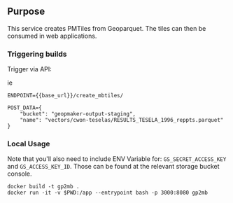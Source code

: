 ## Purpose
This service creates PMTiles from Geoparquet.  The tiles can then be consumed in web applications.

### Triggering builds
Trigger via API:

ie
```
ENDPOINT={{base_url}}/create_mbtiles/

POST_DATA={
    "bucket": "geopmaker-output-staging",
    "name": "vectors/cwon-teselas/RESULTS_TESELA_1996_reppts.parquet"
}
```

### Local Usage

Note that you'll also need to include ENV Variable for: `GS_SECRET_ACCESS_KEY` and `GS_ACCESS_KEY_ID`.  Those can be found at the relevant storage bucket console.

```
docker build -t gp2mb .
docker run -it -v $PWD:/app --entrypoint bash -p 3000:8080 gp2mb
```

